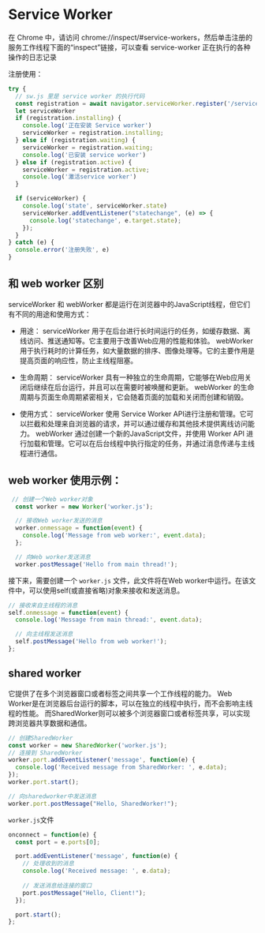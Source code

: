 # Service Worker
在 Chrome 中，请访问 chrome://inspect/#service-workers，然后单击注册的服务工作线程下面的“inspect”链接，可以查看 service-worker 正在执行的各种操作的日志记录

注册使用：
```js
try {
  // sw.js 里是 service worker 的执行代码
  const registration = await navigator.serviceWorker.register('/service-worker.js', { scope: '/' })
  let serviceWorker
  if (registration.installing) {
    console.log('正在安装 Service worker')
    serviceWorker = registration.installing;
  } else if (registration.waiting) {
    serviceWorker = registration.waiting;
    console.log('已安装 service worker')
  } else if (registration.active) {
    serviceWorker = registration.active;
    console.log('激活service worker')
  }

  if (serviceWorker) {
    console.log('state', serviceWorker.state)
    serviceWorker.addEventListener("statechange", (e) => {
      console.log('statechange', e.target.state);
    });
  }
} catch (e) {
  console.error('注册失败', e)
}
```

## 和 web worker 区别
serviceWorker 和 webWorker 都是运行在浏览器中的JavaScript线程，但它们有不同的用途和使用方式：
- 用途：
serviceWorker 用于在后台进行长时间运行的任务，如缓存数据、离线访问、推送通知等。它主要用于改善Web应用的性能和体验。
webWorker 用于执行耗时的计算任务，如大量数据的排序、图像处理等。它的主要作用是提高页面的响应性，防止主线程阻塞。

- 生命周期：
serviceWorker 具有一种独立的生命周期，它能够在Web应用关闭后继续在后台运行，并且可以在需要时被唤醒和更新。
webWorker 的生命周期与页面生命周期紧密相关，它会随着页面的加载和关闭而创建和销毁。

- 使用方式：
serviceWorker 使用 Service Worker API进行注册和管理。它可以拦截和处理来自浏览器的请求，并可以通过缓存和其他技术提供离线访问能力。
webWorker 通过创建一个新的JavaScript文件，并使用 Worker API 进行加载和管理。它可以在后台线程中执行指定的任务，并通过消息传递与主线程进行通信。

## web worker 使用示例：
```js
 // 创建一个Web worker对象
  const worker = new Worker('worker.js');

  // 接收Web worker发送的消息
  worker.onmessage = function(event) {
    console.log('Message from web worker:', event.data);
  };

  // 向Web worker发送消息
  worker.postMessage('Hello from main thread!');
```
接下来，需要创建一个 `worker.js` 文件，此文件将在Web worker中运行。在该文件中，可以使用self(或直接省略)对象来接收和发送消息。
```js
// 接收来自主线程的消息
self.onmessage = function(event) {
  console.log('Message from main thread:', event.data);

  // 向主线程发送消息
  self.postMessage('Hello from web worker!');
};
```

## shared worker
它提供了在多个浏览器窗口或者标签之间共享一个工作线程的能力。
Web Worker是在浏览器后台运行的脚本，可以在独立的线程中执行，而不会影响主线程的性能。
而SharedWorker则可以被多个浏览器窗口或者标签共享，可以实现跨浏览器共享数据和通信。
```js
// 创建SharedWorker
const worker = new SharedWorker('worker.js');
// 连接到 SharedWorker
worker.port.addEventListener('message', function(e) {
  console.log('Received message from SharedWorker: ', e.data);
});
worker.port.start();

// 向sharedworker中发送消息
worker.port.postMessage("Hello, SharedWorker!");
```

`worker.js`文件
```js
onconnect = function(e) {
  const port = e.ports[0];

  port.addEventListener('message', function(e) {
    // 处理收到的消息
    console.log('Received message: ', e.data);
    
    // 发送消息给连接的窗口
    port.postMessage("Hello, Client!");
  });

  port.start();
};
```
